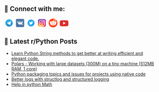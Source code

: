 ## 🔎 Connect with me:
[<img src="https://github.com/bullbesh/bullbesh/blob/main/images/Telegram.png" width="32" height="32" />](https://t.me/bullbesh)
[<img src="https://github.com/bullbesh/bullbesh/blob/main/images/VK.png" width="32" height="32" />](https://vk.com/bullbesh)
[<img src="https://github.com/bullbesh/bullbesh/blob/main/images/Twitter.png" width="32" height="32" />](https://twitter.com/bullbesh1)
[<img src="https://github.com/bullbesh/bullbesh/blob/main/images/Instagram.png" width="32" height="32" />](https://www.instagram.com/bullbesh)
[<img src="https://github.com/bullbesh/bullbesh/blob/main/images/Reddit.png" width="32" height="32" />](https://www.reddit.com/user/bullbesh)
[<img src="https://github.com/bullbesh/bullbesh/blob/main/images/YouTube.png" width="32" height="32" />](https://www.youtube.com/channel/UCtfjRs6uzgq5mfm8S06WTcg)

## 📕 Latest r/Python Posts
<!-- BLOG-POST-LIST:START -->
- [Learn Python String methods to get better at writing efficient and elegant code.](https://www.reddit.com/r/Python/comments/1031ypo/learn_python_string_methods_to_get_better_at/)
- [Polars - Working with large datasets &lpar;300M&rpar; on a tiny machine &lpar;512MB RAM, 1 core&rpar;](https://www.reddit.com/r/Python/comments/1031ies/polars_working_with_large_datasets_300m_on_a_tiny/)
- [Python packaging topics and issues for projects using native code](https://www.reddit.com/r/Python/comments/1030vkx/python_packaging_topics_and_issues_for_projects/)
- [Better logs with structlog and structured logging](https://www.reddit.com/r/Python/comments/1030o5o/better_logs_with_structlog_and_structured_logging/)
- [Help in python Math](https://www.reddit.com/r/Python/comments/102z8ky/help_in_python_math/)
<!-- BLOG-POST-LIST:END -->
